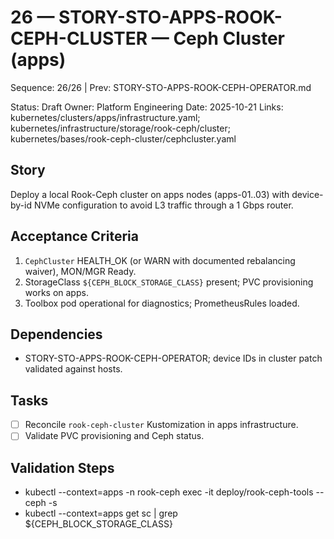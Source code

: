 # 26 — STORY-STO-APPS-ROOK-CEPH-CLUSTER — Ceph Cluster (apps)

Sequence: 26/26 | Prev: STORY-STO-APPS-ROOK-CEPH-OPERATOR.md

Status: Draft
Owner: Platform Engineering
Date: 2025-10-21
Links: kubernetes/clusters/apps/infrastructure.yaml; kubernetes/infrastructure/storage/rook-ceph/cluster; kubernetes/bases/rook-ceph-cluster/cephcluster.yaml

## Story
Deploy a local Rook-Ceph cluster on apps nodes (apps-01..03) with device-by-id NVMe configuration to avoid L3 traffic through a 1 Gbps router.

## Acceptance Criteria
1) `CephCluster` HEALTH_OK (or WARN with documented rebalancing waiver), MON/MGR Ready.
2) StorageClass `${CEPH_BLOCK_STORAGE_CLASS}` present; PVC provisioning works on apps.
3) Toolbox pod operational for diagnostics; PrometheusRules loaded.

## Dependencies
- STORY-STO-APPS-ROOK-CEPH-OPERATOR; device IDs in cluster patch validated against hosts.

## Tasks
- [ ] Reconcile `rook-ceph-cluster` Kustomization in apps infrastructure.
- [ ] Validate PVC provisioning and Ceph status.

## Validation Steps
- kubectl --context=apps -n rook-ceph exec -it deploy/rook-ceph-tools -- ceph -s
- kubectl --context=apps get sc | grep ${CEPH_BLOCK_STORAGE_CLASS}

